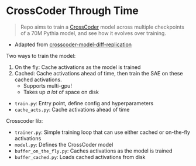 # CrossCoder Through Time

> Repo aims to train a [CrossCoder](https://transformer-circuits.pub/2024/crosscoders/index.html) model across multiple checkpoints of a 70M Pythia model, and see how it evolves over training.

- Adapted from [crosscoder-model-diff-replication](https://github.com/ckkissane/crosscoder-model-diff-replication)

Two ways to train the model:

1. On the fly: Cache activations as the model is trained
2. Cached: Cache activations ahead of time, then train the SAE on these cached activations.
   - Supports multi-gpu!
   - Takes up _a lot_ of space on disk

- `train.py`: Entry point, define config and hyperparameters
- `cache_acts.py`: Cache activations ahead of time

Crosscoder lib:

- `trainer.py`: Simple training loop that can use either cached or on-the-fly activations
- `model.py`: Defines the CrossCoder model
- `buffer_on_the_fly.py`: Caches activations as the model is trained
- `buffer_cached.py`: Loads cached activations from disk
